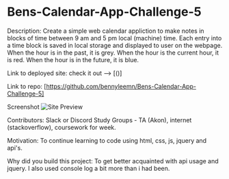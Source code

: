 # Bens-Calendar-App-Challenge-5
Description: Create a simple web calendar appliction to make notes in blocks of time between 9 am and 5 pm local (machine) time.
Each entry into a time block is saved in local storage and displayed to user on the webpage.
When the hour is in the past, it is grey.
When the hour is the current hour, it is red.
When the hour is in the future, it is blue.

Link to deployed site: check it out --> [()]

Link to repo: [https://github.com/bennyleemn/Bens-Calendar-App-Challenge-5]

Screenshot  ![Site Preview]()

Contributors: Slack or Discord Study Groups - TA (Akon), internet (stackoverflow), coursework for week.

Motivation: To continue learning to code using html, css, js, jquery and api's.

Why did you build this project: To get better acquainted with api usage and jquery. I also used console log a bit more than i had been. 
